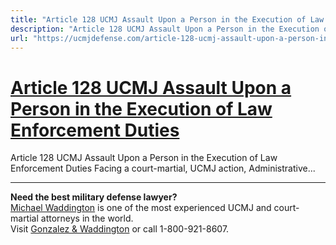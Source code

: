 ```yaml
---
title: "Article 128 UCMJ Assault Upon a Person in the Execution of Law Enforcement Duties"
description: "Article 128 UCMJ Assault Upon a Person in the Execution of Law Enforcement Duties Facing a court-martial, UCMJ action, Administrative..."
url: "https://ucmjdefense.com/article-128-ucmj-assault-upon-a-person-in-the-execution-of-law-enforcement-duties.html"
---
```


# [Article 128 UCMJ Assault Upon a Person in the Execution of Law Enforcement Duties](https://ucmjdefense.com/article-128-ucmj-assault-upon-a-person-in-the-execution-of-law-enforcement-duties.html)

Article 128 UCMJ Assault Upon a Person in the Execution of Law Enforcement Duties Facing a court-martial, UCMJ action, Administrative...

---

**Need the best military defense lawyer?**  
[Michael Waddington](https://ucmjdefense.com/attorneys/michael-stewart-waddington-partner.html) is one of the most experienced UCMJ and court-martial attorneys in the world.  
Visit [Gonzalez & Waddington](https://ucmjdefense.com) or call 1-800-921-8607.
